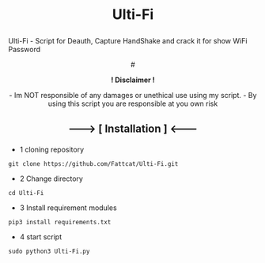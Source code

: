 # <p align="center"><b>Ulti-Fi</b></p>

Ulti-Fi - Script for Deauth, Capture HandShake and crack it for show WiFi Password
<div align="center">
# <p align="center"><b>! Disclaimer !</b></p>
- Im NOT responsible of any damages or unethical use using my script.
- By using this script you are responsible at you own risk
</div>

## <p align="center"><b>---> [ Installation ] <---</b></p>
- 1 cloning repository
```
git clone https://github.com/Fattcat/Ulti-Fi.git
```
- 2 Change directory
```
cd Ulti-Fi
```
- 3 Install requirement modules
```
pip3 install requirements.txt
```
- 4 start script
```
sudo python3 Ulti-Fi.py
```
